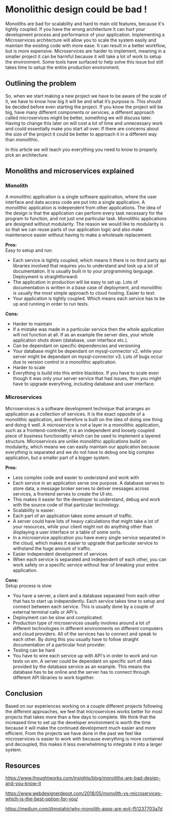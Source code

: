 # Monolithic design could be bad !

Monoliths are bad for scalability and hard to main old features, because it's tightly coupled. If you have the wrong architecture it can hurt your development process and performance of your application. Implementing a Microservices architecture will allow you to scale the system easily and maintain the existing code with more ease. It can result in a better workflow, but is more expensive.
Microservices are harder to implement, meaning in a smaller project it can be harmful because it will take a lot of work to setup the environment. Some tools have surfaced to help solve this issue but still takes time to setup the entire production environment.

## Outlining the problem
So, when we start making a new project we have to be aware of the scale of it, we have to know how big it will be and what it’s purpose is. This should be decided before even starting the project. If you know the project will be big, have many different components or services, a different approach called microservices might be better, something we will discuss later.
Having to change this later on will cost a lot of time and unnecessary work and could essentially make you start all over. If there are concerns about the size of the project it could be better to approach it in a different way than monolithic.

In this article we will teach you everything you need to know to properly pick an architecture.

## Monoliths and microservices explained
### Monolith
A monolithic application is a single software application, where the user interface and data access code are put into a single application. A monolithic application is independent from other applications. The idea of the design is that the application can perform every task necessary for the program to function, and not just one particular task. Monolithic applications are designed without modularity. The reason we would like to modularity is so that we can reuse parts of our application logic and also make maintenance easier without having to make a wholesale replacement.

**Pros:**  
Easy to setup and run:
- Each service is tightly coupled, which means it there is no third party api libraries involved that requires you to understand and look up a lot of documentation. It is usually built in to your programming language.  
Deployment is straightforward:
- The application in production will be easy to set up. Lots of documentation is written in a base case of deployment, and monolithic is usually the most simple approach to cloud hosting.
Easier to test:
- Your application is tightly coupled. Which means each service has to be up and running in order to run tests.

**Cons:**  
- Harder to maintain
- If a mistake was made in a particular service then the whole application will not function at all. If as an example the server dies, your whole application shuts down (database, user interface etc.).
- Can be dependant on specific dependencies and versioning
- Your database might be dependant on mysql-connector v2, while your server might be dependant on mysql-connector v3. Lots of bugs occur due to version control in a monolithic application.
- Harder to scale
- Everything is build into this entire blackbox. If you have to scale even though it was only your server service that had issues, then you might have to upgrade everything, including database and user interface.



### Microservices

Microservices is a software development technique that arranges an application as a collection of services. It is the exact opposite of a monolithic application, and therefore is built on the idea of doing one thing and doing it well.
A microservice is not a layer in a monolithic application, such as a frontend-controller, it is an independent and loosely coupled piece of business functionality which can be used to implement a layered structure. Microservices are unlike monolithic applications build on modularity, which means we can easily maintain our application because everything is separated and we do not have to debug one big complex application, but a smaller part of a bigger system.

**Pros:**  
- Less complex code and easier to understand and work with
- Each service in an application serve one purpose. A database serves to store data, a message broker serves to deliver messages across services, a frontend serves to create the UI etc.
- This makes it easier for the developer to understand, debug and work with the source code of that particular technology.
- Scalability is easier:
- Each part of an application takes some amount of traffic.
- A server could have lots of heavy calculations that might take a lot of your resources, while your client might not do anything other than displaying a user interface or a table of some sorts.
- In a microservice application you have every single service separated in the cloud, which makes it easier to upgrade that particular service to withstand the huge amount of traffic.
- Easier independent development of services
- When each service is separated and independent of each other, you can work safely on a specific service without fear of breaking your entire application.

**Cons:**  
Setup process is slow
- You have a server, a client and a database separated from each other that has to start up independently. Each service takes time to setup and connect between each service. This is usually done by a couple of external terminal calls or APi's.
- Deployment can be slow and complicated:
- Production type of microservices usually involves around a lot of different technologies in different environments on different computers and cloud providers. All of the services has to connect and speak to each other. By doing this you usually have to follow straight documentation of a particular host provider.
- Testing can be hard
- You have to wire each service up with API's in order to work and run tests on em. A server could be dependant on specific sort of data provided by the database service as an example. This means the database has to be online and the server has to connect through different API libraries to work together.

## Conclusion
Based on our experiences working on a couple different projects following the different approaches,  we feel that microservices works better for most projects that takes more than a few days to complete. We think that the increased time to set up the developer environment is worth the time because it will make the continued development much easier and more efficient. From the projects we have done in the past we feel like microservices is easier to work with because everything is more contained and decoupled, this makes it less overwhelming to integrate it into a larger system.










## Resources
https://www.thoughtworks.com/insights/blog/monoliths-are-bad-design-and-you-know-it

https://www.webdesignerdepot.com/2018/05/monolith-vs-microservices-which-is-the-best-option-for-you/

https://medium.com/@mstahir/why-monolith-apps-are-evil-f51237703a7d
